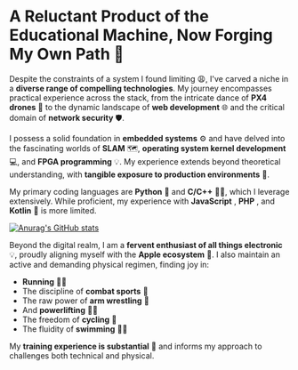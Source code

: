 # A Reluctant Product of the Educational Machine, Now Forging My Own Path 🚀

Despite the constraints of a system I found limiting 😩, I've carved a niche in a **diverse range of compelling technologies**. My journey encompasses practical experience across the stack, from the intricate dance of **PX4 drones** 🚁 to the dynamic landscape of **web development** 🌐 and the critical domain of **network security** 🛡️.

I possess a solid foundation in **embedded systems** ⚙️ and have delved into the fascinating worlds of **SLAM** 🗺️, **operating system kernel development** 💻, and **FPGA programming** 💡. My experience extends beyond theoretical understanding, with **tangible exposure to production environments** 🏢.

My primary coding languages are **Python** 🐍 and **C/C++** 👨‍💻, which I leverage extensively. While proficient, my experience with **JavaScript** , **PHP** , and **Kotlin** 📱 is more limited.

[![Anurag's GitHub stats](https://github-readme-stats.vercel.app/api?username=zsyeh&show_icons=true&theme=radical)](https://github.com/anuraghazra/github-readme-stats)


Beyond the digital realm, I am a **fervent enthusiast of all things electronic** 💡, proudly aligning myself with the **Apple ecosystem** 🍎. I also maintain an active and demanding physical regimen, finding joy in:

* **Running** 🏃‍♂️
* The discipline of **combat sports** 🥊
* The raw power of **arm wrestling** 💪
* And **powerlifting** 🏋️‍♂️
* The freedom of **cycling** 🚴
* The fluidity of **swimming** 🏊‍♂️

My **training experience is substantial** 💪 and informs my approach to challenges both technical and physical.
